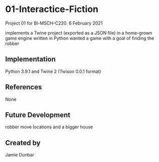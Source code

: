 # 01-Interactice-Fiction
Project 01 for Bl-MSCH-C220. 6 February 2021

implements a Twine project (exported as a JSON file) in a home-grown game engine written in Python
wanted a game with a goal of finding the robber

## Implementation
Python 3.9.1 and Twine 2 (Twison 0.0.1 format)

## References
None

## Future Development
robber move locations and a bigger house

## Created by
Jamie Dunbar